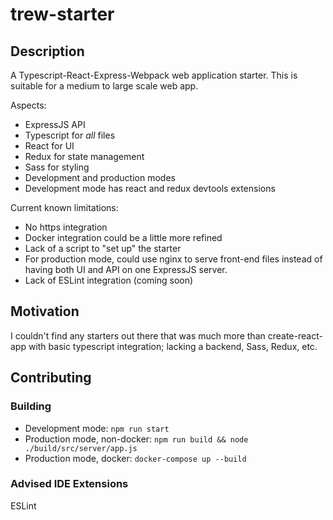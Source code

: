 # trew-starter

## Description
A Typescript-React-Express-Webpack web application starter. This is suitable for a medium to large scale web app.

Aspects:
* ExpressJS API
* Typescript for *all* files
* React for UI
* Redux for state management
* Sass for styling
* Development and production modes
* Development mode has react and redux devtools extensions

Current known limitations:
* No https integration
* Docker integration could be a little more refined
* Lack of a script to "set up" the starter
* For production mode, could use nginx to serve front-end files instead of having both UI and API on one ExpressJS server.
* Lack of ESLint integration (coming soon)

## Motivation
I couldn't find any starters out there that was much more than create-react-app with basic typescript integration; lacking a backend, Sass, Redux, etc.

## Contributing

### Building
* Development mode: `npm run start`
* Production mode, non-docker: `npm run build && node ./build/src/server/app.js`
* Production mode, docker: `docker-compose up --build`

### Advised IDE Extensions

ESLint
